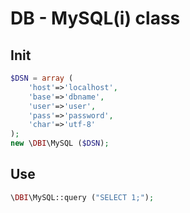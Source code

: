 DB - MySQL(i) class
===================
Init
----
```php
$DSN = array (
    'host'=>'localhost',
	'base'=>'dbname',
	'user'=>'user',
	'pass'=>'password',
	'char'=>'utf-8'
);
new \DBI\MySQL ($DSN);
```

Use
---
```php
\DBI\MySQL::query ("SELECT 1;");
```

